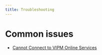 ```yaml
---
title: Troubleshooting
---
```


# Common issues
- [Cannot Connect to VIPM Online Services](are-vipms-online-services-down.md)